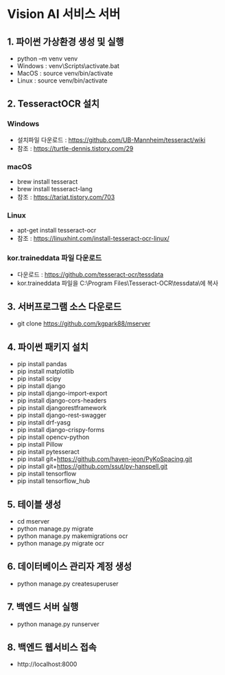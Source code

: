 # Vision AI 서비스 서버 

## 1. 파이썬 가상환경 생성 및 실행
- python –m venv venv 
- Windows : venv\Scripts\activate.bat
- MacOS : source venv/bin/activate
- Linux : source venv/bin/activate

## 2. TesseractOCR 설치
### Windows
- 설치파일 다운로드 : https://github.com/UB-Mannheim/tesseract/wiki
- 참조 : https://turtle-dennis.tistory.com/29  
### macOS
- brew install tesseract
- brew install tesseract-lang
- 참조 : https://tariat.tistory.com/703  
### Linux
- apt-get install tesseract-ocr
- 참조 : https://linuxhint.com/install-tesseract-ocr-linux/
### kor.traineddata 파일 다운로드 
- 다운로드 : https://github.com/tesseract-ocr/tessdata
- kor.traineddata 파일을 C:\Program Files\Tesseract-OCR\tessdata\에 복사

## 3. 서버프로그램 소스 다운로드
- git clone https://github.com/kgpark88/mserver

## 4. 파이썬 패키지 설치
- pip install pandas
- pip install matplotlib
- pip install scipy
- pip install django
- pip install django-import-export
- pip install django-cors-headers
- pip install djangorestframework
- pip install django-rest-swagger
- pip install drf-yasg
- pip install django-crispy-forms
- pip install opencv-python
- pip install Pillow
- pip install pytesseract
- pip install git+https://github.com/haven-jeon/PyKoSpacing.git
- pip install git+https://github.com/ssut/py-hanspell.git
- pip install tensorflow
- pip install tensorflow_hub

## 5. 테이블 생성
- cd mserver
- python manage.py migrate
- python manage.py makemigrations ocr
- python manage.py migrate ocr

## 6. 데이터베이스 관리자 계정 생성
- python manage.py createsuperuser

## 7. 백엔드 서버 실행
- python manage.py runserver

## 8. 백엔드 웹서비스 접속
- http://localhost:8000
